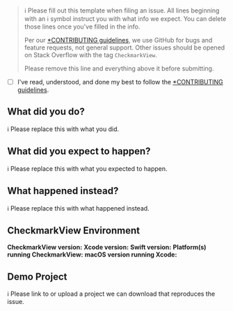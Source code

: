 > ℹ Please fill out this template when filing an issue.
> All lines beginning with an ℹ symbol instruct you with what info we expect. You can delete those lines once you've filled in the info.
>
> Per our [*CONTRIBUTING guidelines](https://github.com/BeeWise/CheckmarkView/blob/master/CONTRIBUTING.md), we use GitHub for
> bugs and feature requests, not general support. Other issues should be opened on Stack Overflow with the tag `CheckmarkView`.
>
> Please remove this line and everything above it before submitting.

* [ ] I've read, understood, and done my best to follow the [*CONTRIBUTING guidelines](https://github.com/BeeWise/CheckmarkView/blob/master/CONTRIBUTING.md).

## What did you do?

ℹ Please replace this with what you did.

## What did you expect to happen?

ℹ Please replace this with what you expected to happen.

## What happened instead?

ℹ Please replace this with what happened instead.

## CheckmarkView Environment

**CheckmarkView version:**
**Xcode version:**
**Swift version:**
**Platform(s) running CheckmarkView:**
**macOS version running Xcode:**

## Demo Project

ℹ Please link to or upload a project we can download that reproduces the issue.

